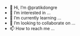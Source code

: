 - 👋 Hi, I’m @pratikdongre
- 👀 I’m interested in ...
- 🌱 I’m currently learning ...
- 💞️ I’m looking to collaborate on ...
- 📫 How to reach me ...

<!---
pratikdongre/pratikdongre is a ✨ special ✨ repository because its `README.md` (this file) appears on your GitHub profile.
You can click the Preview link to take a look at your changes.
--->
